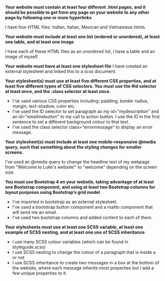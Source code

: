 **Your website must contain at least four different .html pages, and it should be possible to get from any page on your website to any other page by following one or more hyperlinks**

I have four HTML files: Indian, Italian, Mexican and Vietnamese.htmls.


**Your website must include at least one list (ordered or unordered), at least one table, and at least one image**

I have each of these HTML files as an unordered list, I have a table and an image of myself.


**Your website must have at least one stylesheet file**
I have created an external stylesheet and linked this to a scss document.


**Your stylesheet(s) must use at least five different CSS properties, and at least five different types of CSS selectors. You must use the #id selector at least once, and the .class selector at least once.**

- I've used various CSS properties including: padding, border radius, margin, text-shadow, color etc.
- I've used the ID selector to set paragraph as my id="mydescription" and an id="emailmebutton" to my call to action button. I use the ID in the first sentence to set a different background colour to that text.
- I've used the class selector class="errormessage" to display an error message.


**Your stylesheet(s) must include at least one mobile-responsive @media query, such that something about the styling changes for smaller screens.**

I've used an @media query to change the headline text of my webpage from "Welcome to Luke's website!" to "welcome" depending on the screen size.

**You must use Bootstrap 4 on your website, taking advantage of at least one Bootstrap component, and using at least two Bootstrap columns for layout purposes using Bootstrap’s grid model**

- I've imported in bootstrap as an external stylesheet.
- I've used a bootstrap button component and a mailto component that will send me an email.
- I've used two bootstrap columns and added content to each of them.


**Your stylesheets must use at least one SCSS variable, at least one example of SCSS nesting, and at least one use of SCSS inheritance**

- I use many SCSS colour variables (which can be found in styleguide.scss)
- I use SCSS nesting to change the colour of a paragraph that is inside a <div> or not
- I use SCSS inheritance to create two messages in a box at the bottom of the website, where each message inherits most properties but I add a few unique properties to it.
